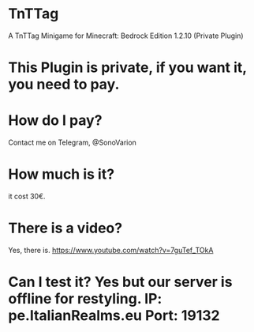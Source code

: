 
# TnTTag
A TnTTag Minigame for Minecraft: Bedrock Edition 1.2.10 (Private Plugin)
# This Plugin is private, if you want it, you need to pay.

# How do I pay?

Contact me on Telegram, @SonoVarion

# How much is it?

it cost 30€.

# There is a video?

Yes, there is. https://www.youtube.com/watch?v=7guTef_TOkA

# Can I test it? Yes but our server is offline for restyling. IP: pe.ItalianRealms.eu Port: 19132
